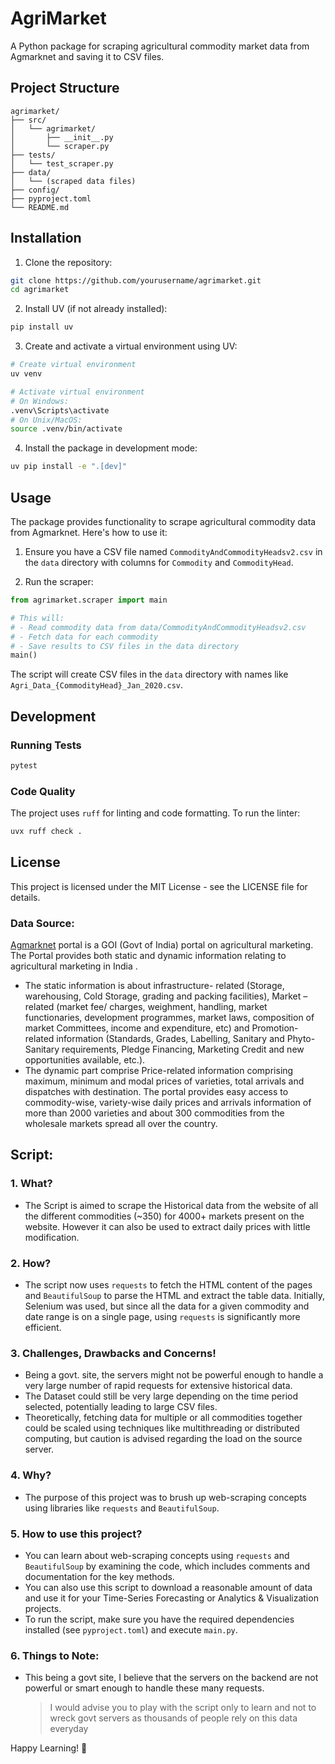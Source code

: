 # AgriMarket

A Python package for scraping agricultural commodity market data from Agmarknet and saving it to CSV files.

## Project Structure

```
agrimarket/
├── src/
│   └── agrimarket/
│       ├── __init__.py
│       └── scraper.py
├── tests/
│   └── test_scraper.py
├── data/
│   └── (scraped data files)
├── config/
├── pyproject.toml
└── README.md
```

## Installation

1. Clone the repository:

```bash
git clone https://github.com/yourusername/agrimarket.git
cd agrimarket
```

2. Install UV (if not already installed):

```bash
pip install uv
```

3. Create and activate a virtual environment using UV:

```bash
# Create virtual environment
uv venv

# Activate virtual environment
# On Windows:
.venv\Scripts\activate
# On Unix/MacOS:
source .venv/bin/activate
```

4. Install the package in development mode:

```bash
uv pip install -e ".[dev]"
```

## Usage

The package provides functionality to scrape agricultural commodity data from Agmarknet. Here's how to use it:

1. Ensure you have a CSV file named `CommodityAndCommodityHeadsv2.csv` in the `data` directory with columns for `Commodity` and `CommodityHead`.

2. Run the scraper:

```python
from agrimarket.scraper import main

# This will:
# - Read commodity data from data/CommodityAndCommodityHeadsv2.csv
# - Fetch data for each commodity
# - Save results to CSV files in the data directory
main()
```

The script will create CSV files in the `data` directory with names like `Agri_Data_{CommodityHead}_Jan_2020.csv`.

## Development

### Running Tests

```bash
pytest
```

### Code Quality

The project uses `ruff` for linting and code formatting. To run the linter:

```bash
uvx ruff check .
```

## License

This project is licensed under the MIT License - see the LICENSE file for details.

### **Data Source:**

[Agmarknet](https://agmarknet.gov.in/Default.aspx) portal is a GOI (Govt of India) portal on agricultural marketing. The Portal provides both static and dynamic information relating to agricultural marketing in India .

- The static information is about infrastructure- related (Storage, warehousing, Cold Storage, grading and packing facilities), Market – related (market fee/ charges, weighment, handling, market functionaries, development programmes, market laws, composition of market Committees, income and expenditure, etc) and Promotion-related information (Standards, Grades, Labelling, Sanitary and Phyto-Sanitary requirements, Pledge Financing, Marketing Credit and new opportunities available, etc.).
- The dynamic part comprise Price-related information comprising maximum, minimum and modal prices of varieties, total arrivals and dispatches with destination. The portal provides easy access to commodity-wise, variety-wise daily prices and arrivals information of more than 2000 varieties and about 300 commodities from the wholesale markets spread all over the country.

## **Script:**

### **1. What?**

- The Script is aimed to scrape the Historical data from the website of all the different commodities (~350) for 4000+ markets present on the website. However it can also be used to extract daily prices with little modification.

### **2. How?**

- The script now uses `requests` to fetch the HTML content of the pages and `BeautifulSoup` to parse the HTML and extract the table data. Initially, Selenium was used, but since all the data for a given commodity and date range is on a single page, using `requests` is significantly more efficient.

### **3. Challenges, Drawbacks and Concerns!**

- Being a govt. site, the servers might not be powerful enough to handle a very large number of rapid requests for extensive historical data.
- The Dataset could still be very large depending on the time period selected, potentially leading to large CSV files.
- Theoretically, fetching data for multiple or all commodities together could be scaled using techniques like multithreading or distributed computing, but caution is advised regarding the load on the source server.

### **4. Why?**

- The purpose of this project was to brush up web-scraping concepts using libraries like `requests` and `BeautifulSoup`.

### **5. How to use this project?**

- You can learn about web-scraping concepts using `requests` and `BeautifulSoup` by examining the code, which includes comments and documentation for the key methods.
- You can also use this script to download a reasonable amount of data and use it for your Time-Series Forecasting or Analytics & Visualization projects.
- To run the script, make sure you have the required dependencies installed (see `pyproject.toml`) and execute `main.py`.

### **6. Things to Note:**

- This being a govt site, I believe that the servers on the backend are not powerful or smart enough to handle these many requests.
  > I would advise you to play with the script only to learn and not to wreck govt servers as thousands of people rely on this data everyday

Happy Learning! :metal:
